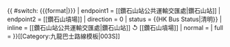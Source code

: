 {{ #switch: {{{format|}}}
  | endpoint1 = [[鑽石山站公共運輸交匯處|鑽石山站]]
  | endpoint2 = [[鑽石山墳場]]
  | direction = 0
  | status = {{HK Bus Status|清明}}
  | inline = [[鑽石山站公共運輸交匯處|鑽石山站]] ↺ [[鑽石山墳場]]
  | normal =
  | full =
}}<noinclude>[[Category:九龍巴士路線模板|003S]]</noinclude>